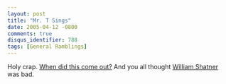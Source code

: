 ```yaml
---
layout: post
title: "Mr. T Sings"
date: 2005-04-12 -0800
comments: true
disqus_identifier: 788
tags: [General Ramblings]
---
```

Holy crap. [When did this come
out?](http://www.ifilm.com/WMPPlaylist.asx?ifilmId=2667017&bandwidth=300)
And you all thought [William Shatner](http://www.williamshatner.com/)
was bad.
